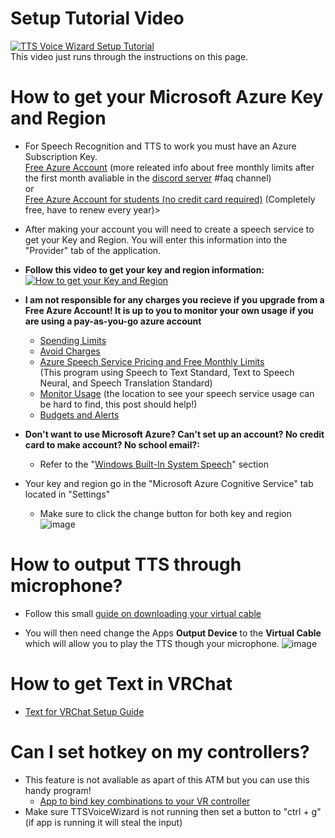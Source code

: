 # Setup Tutorial Video

[![TTS Voice Wizard Setup Tutorial](https://user-images.githubusercontent.com/101527472/188194398-a3fe8745-b582-4319-af38-44363474090a.png)](https://www.youtube.com/watch?v=bGVs2ew08WY "TTS Voice Wizard Setup Tutorial")  <br />
This video just runs through the instructions on this page.

# How to get your Microsoft Azure Key and Region
- For Speech Recognition and TTS to work you must have an Azure Subscription Key. <br />
[Free Azure Account](https://azure.microsoft.com/en-us/free/) (more releated info about free monthly limits after the first month avaliable in the [discord server](https://discord.gg/YjgR9SWPnW) #faq channel)<br />
or <br />
[Free Azure Account for students (no credit card required)](https://azure.microsoft.com/en-us/free/students/) (Completely free, have to renew every year)>

- After making your account you will need to create a speech service to get your Key and Region. You will enter this information into the "Provider" tab of the application. <br />
- **Follow this video to get your key and region information:**<br />
[![How to get your Key and Region](https://user-images.githubusercontent.com/101527472/181855148-a90bdabb-f997-4e5e-b574-d32b6bbe3035.png)](https://youtube.com/clip/Ugkxe7HlljnV9iwlI7AnAOx6YJSDus7K1GZF "How to get your Key and Region")

- **I am not responsible for any charges you recieve if you upgrade from a Free Azure Account! It is up to you to monitor your own usage if you are using a pay-as-you-go azure account** <br />
    - [Spending Limits](https://docs.microsoft.com/en-us/azure/cost-management-billing/manage/spending-limit)  <br />
    - [Avoid Charges](https://docs.microsoft.com/en-us/azure/cost-management-billing/manage/avoid-charges-free-account) <br />
    - [Azure Speech Service Pricing and Free Monthly Limits](https://azure.microsoft.com/en-us/pricing/details/cognitive-services/speech-services/) <br />
(This program using Speech to Text Standard, Text to Speech Neural, and Speech Translation Standard)
    - [Monitor Usage](https://docs.microsoft.com/en-us/answers/questions/643390/how-to-see-text-to-speech-usage.html) (the location to see your speech service usage can be hard to find, this post should help!)
    - [Budgets and Alerts](https://docs.microsoft.com/en-us/azure/cost-management-billing/costs/cost-mgt-alerts-monitor-usage-spending?WT.mc_id=Portal-Microsoft_Azure_CostManagement)

- **Don't want to use Microsoft Azure? Can't set up an account? No credit card to make account? No school email?:** 
    -  Refer to the "[Windows Built-In System Speech](https://github.com/VRCWizard/TTS-Voice-Wizard/blob/main/Extra%20Guides/System%20Speech%20Setup.md)" section

-  Your key and region go in the "Microsoft Azure Cognitive Service" tab located in "Settings"
    -  Make sure to click the change button for both key and region
![image](https://user-images.githubusercontent.com/101527472/188167519-2861d865-6e76-41d9-b6c2-965993b553e7.png)


# How to output TTS through microphone?

- Follow this small [guide on downloading your virtual cable](https://github.com/VRCWizard/TTS-Voice-Wizard/blob/main/Extra%20Guides/Virtual%20Cable%20Setup.md)

- You will then need change the Apps **Output Device**  to the **Virtual Cable** which will allow you to play the TTS though your microphone. 
![image](https://user-images.githubusercontent.com/101527472/188167891-e19cbb7f-fa17-4bc9-8934-f23f9f91ca5e.png)



# How to get Text in VRChat
-  [Text for VRChat Setup Guide](https://github.com/VRCWizard/TTS-Voice-Wizard/blob/main/Extra%20Guides/Text%20Setup.md)

# Can I set hotkey on my controllers?
- This feature is not avaliable as apart of this ATM but you can use this handy program! <br />
    - [App to bind key combinations to your VR controller](https://github.com/BOLL7708/OpenVR2Key) <br />
- Make sure TTSVoiceWizard is not running then set a button to "ctrl + g" (if app is running it will steal the input)<br />

